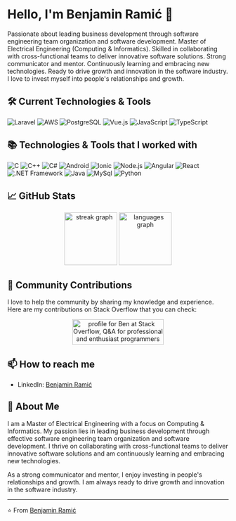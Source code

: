 # Hello, I'm Benjamin Ramić 👋

Passionate about leading business development through software engineering team organization and software development. Master of Electrical Engineering (Computing & Informatics). Skilled in collaborating with cross-functional teams to deliver innovative software solutions. Strong communicator and mentor. Continuously learning and embracing new technologies. Ready to drive growth and innovation in the software industry. I love to invest myself into people's relationships and growth.

## 🛠️ Current Technologies & Tools

![Laravel](https://img.shields.io/badge/Laravel-F55247?style=for-the-badge&logo=laravel&logoColor=white)
![AWS](https://img.shields.io/badge/AWS-FF9900?style=for-the-badge&logo=amazon-aws&logoColor=white)
![PostgreSQL](https://img.shields.io/badge/PostgreSQL-336791?style=for-the-badge&logo=postgresql&logoColor=white)
![Vue.js](https://img.shields.io/badge/Vue.js-35495E?style=for-the-badge&logo=vue.js&logoColor=4FC08D)
![JavaScript](https://img.shields.io/badge/JavaScript-F7DF1E?style=for-the-badge&logo=javascript&logoColor=black)
![TypeScript](https://img.shields.io/badge/TypeScript-007ACC?style=for-the-badge&logo=typescript&logoColor=white)

## 📚 Technologies & Tools that I worked with 

![C](https://img.shields.io/badge/C-A8B9CC?style=for-the-badge&logo=c&logoColor=black)
![C++](https://img.shields.io/badge/C++-00599C?style=for-the-badge&logo=cplusplus&logoColor=white)
![C#](https://img.shields.io/badge/C%23-239120?style=for-the-badge&logo=csharp&logoColor=white)
![Android](https://img.shields.io/badge/Android-3DDC84?style=for-the-badge&logo=android&logoColor=white)
![Ionic](https://img.shields.io/badge/Ionic-3880FF?style=for-the-badge&logo=ionic&logoColor=white)
![Node.js](https://img.shields.io/badge/Node.js-339933?style=for-the-badge&logo=nodedotjs&logoColor=white)
![Angular](https://img.shields.io/badge/Angular-DD0031?style=for-the-badge&logo=angular&logoColor=white)
![React](https://img.shields.io/badge/React-61DAFB?style=for-the-badge&logo=react&logoColor=black)
![.NET Framework](https://img.shields.io/badge/.NET_Framework-512BD4?style=for-the-badge&logo=dotnet&logoColor=white)
![Java](https://img.shields.io/badge/Java-ED8B00?style=for-the-badge&logo=openjdk&logoColor=white)
![MySql](https://img.shields.io/badge/MySQL-007396?style=for-the-badge&logo=mysql&logoColor=white)
![Python](https://img.shields.io/badge/python-3670A0?style=for-the-badge&logo=python&logoColor=ffdd54)


## 📈 GitHub Stats

<div align="center">
  <img src="https://streak-stats.demolab.com?user=ramicbenjamin&locale=en&mode=daily&theme=default&hide_border=true&border_radius=5&order=3" height="120" alt="streak graph"  />
  <img src="https://github-readme-stats.vercel.app/api/top-langs?username=ramicbenjamin&locale=en&hide_title=true&layout=compact&card_width=320&langs_count=5&theme=default&hide_border=true&order=2" height="120" alt="languages graph"  />
</div>

## 🤝 Community Contributions

I love to help the community by sharing my knowledge and experience. Here are my contributions on Stack Overflow that you can check:


<div align="center">
  <a href="https://stackoverflow.com/users/7770919/ben"><img src="https://stackoverflow.com/users/flair/7770919.png" width="208" height="58" alt="profile for Ben at Stack Overflow, Q&amp;A for professional and enthusiast programmers" title="profile for Ben at Stack Overflow, Q&amp;A for professional and enthusiast programmers"></a>
</div>

## 📫 How to reach me

- LinkedIn: [Benjamin Ramić](https://www.linkedin.com/in/ramicbenjamin/)

## 🚀 About Me

I am a Master of Electrical Engineering with a focus on Computing & Informatics. My passion lies in leading business development through effective software engineering team organization and software development. I thrive on collaborating with cross-functional teams to deliver innovative software solutions and am continuously learning and embracing new technologies.

As a strong communicator and mentor, I enjoy investing in people's relationships and growth. I am always ready to drive growth and innovation in the software industry.

---

⭐️ From [Benjamin Ramić](https://ramicbenjamin.github.io/)
